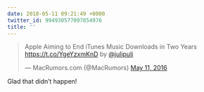 ```yaml
---
date: 2018-05-11 09:21:49 +0000
twitter_id: 994930577097854976
title: ''
---
```


<blockquote class="twitter-tweet"><p lang="en" dir="ltr">Apple Aiming to End iTunes Music Downloads in Two Years <a href="https://t.co/YgeYzxmKnD">https://t.co/YgeYzxmKnD</a> by <a href="https://twitter.com/julipuli?ref_src=twsrc%5Etfw">@julipuli</a></p>&mdash; MacRumors.com (@MacRumors) <a href="https://twitter.com/MacRumors/status/730490556845936641?ref_src=twsrc%5Etfw">May 11, 2016</a></blockquote>
<script async src="https://platform.twitter.com/widgets.js" charset="utf-8"></script>

Glad that didn’t happen!
